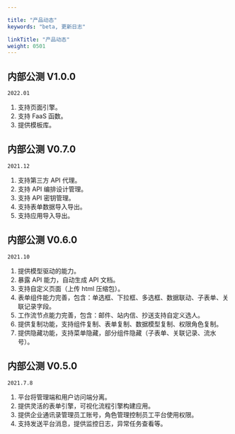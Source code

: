 ```yaml
---

title: "产品动态"
keywords: "beta, 更新日志"

linkTitle: "产品动态"
weight: 0501
---
```


## 内部公测 V1.0.0

`2022.01`

1. 支持页面引擎。
2. 支持 FaaS 函数。
2. 提供模板库。



## 内部公测 V0.7.0

`2021.12`

1. 支持第三方 API 代理。
2. 支持 API 编排设计管理。
3. 支持 API 密钥管理。
4. 支持表单数据导入导出。
5. 支持应用导入导出。



## 内部公测 V0.6.0

`2021.10`

1. 提供模型驱动的能力。
2. 暴露 API 能力，自动生成 API 文档。
3. 支持自定义页面（上传 html 压缩包）。
4. 表单组件能力完善，包含：单选框、下拉框、多选框、数据联动、子表单、关联记录字段。
5. 工作流节点能力完善，包含：邮件、站内信、抄送支持自定义选人。
6. 提供复制功能，支持组件复制、表单复制、数据模型复制、权限角色复制。
7. 提供隐藏功能，支持菜单隐藏，部分组件隐藏（子表单、关联记录、流水号）。






## 内部公测 V0.5.0 

`2021.7.8`

1. 平台将管理端和用户访问端分离。
2. 提供灵活的表单引擎，可视化流程引擎构建应用。
3. 提供企业通讯录管理员工账号，角色管理控制员工平台使用权限。
4. 支持发送平台消息，提供监控日志，异常任务查看等。


